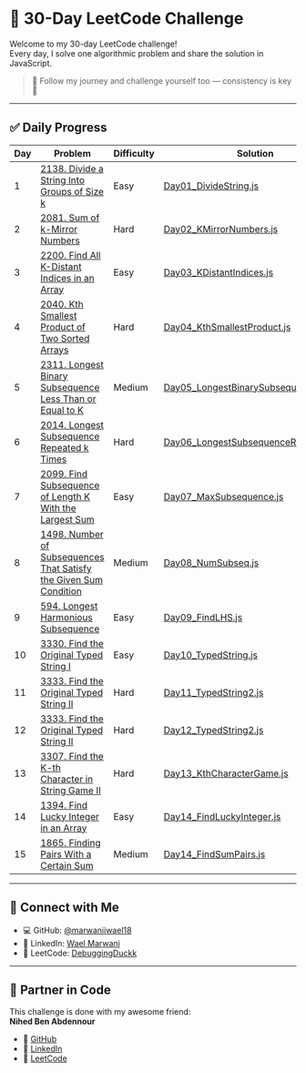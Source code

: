 # 🧠 30-Day LeetCode Challenge

Welcome to my 30-day LeetCode challenge!  
Every day, I solve one algorithmic problem and share the solution in JavaScript.

> 📌 Follow my journey and challenge yourself too — consistency is key 💪

---

## ✅ Daily Progress

| Day | Problem | Difficulty | Solution |
|-----|---------|------------|----------|
| 1 | [2138. Divide a String Into Groups of Size k](https://leetcode.com/problems/divide-a-string-into-groups-of-size-k/) | Easy | [Day01_DivideString.js](./Day01_DivideString.js) |
| 2 | [2081. Sum of k-Mirror Numbers](https://leetcode.com/problems/sum-of-k-mirror-numbers/) | Hard | [Day02_KMirrorNumbers.js](./Day02_KMirrorNumbers.js) |
| 3 | [2200. Find All K-Distant Indices in an Array](https://leetcode.com/problems/find-all-k-distant-indices-in-an-array/) | Easy | [Day03_KDistantIndices.js](./Day03_KDistantIndices.js) |
| 4 | [2040. Kth Smallest Product of Two Sorted Arrays](https://leetcode.com/problems/kth-smallest-product-of-two-sorted-arrays/) | Hard | [Day04_KthSmallestProduct.js](./Day04_KthSmallestProduct.js) |
| 5 | [2311. Longest Binary Subsequence Less Than or Equal to K](https://leetcode.com/problems/longest-binary-subsequence-less-than-or-equal-to-k/) | Medium | [Day05_LongestBinarySubsequence.js](./Day05_LongestBinarySubsequence.js) |
| 6 | [2014. Longest Subsequence Repeated k Times](https://leetcode.com/problems/longest-subsequence-repeated-k-times/) | Hard | [Day06_LongestSubsequenceRepeatedK.js](./Day06_LongestSubsequenceRepeatedK.js) |
| 7 | [2099. Find Subsequence of Length K With the Largest Sum](https://leetcode.com/problems/find-subsequence-of-length-k-with-the-largest-sum/) | Easy | [Day07_MaxSubsequence.js](./Day07_MaxSubsequence.js) |
| 8 | [1498. Number of Subsequences That Satisfy the Given Sum Condition](https://leetcode.com/problems/number-of-subsequences-that-satisfy-the-given-sum-condition/) | Medium | [Day08_NumSubseq.js](./Day08_NumSubseq.js) |
| 9 | [594. Longest Harmonious Subsequence](https://leetcode.com/problems/longest-harmonious-subsequence/) | Easy | [Day09_FindLHS.js](./Day09_FindLHS.js) |
| 10 | [3330. Find the Original Typed String I](https://leetcode.com/problems/find-the-original-typed-string-i/) | Easy | [Day10_TypedString.js](./Day10_TypedString.js) |
| 11 | [3333. Find the Original Typed String II](https://leetcode.com/problems/find-the-original-typed-string-ii/) | Hard | [Day11_TypedString2.js](./Day11_TypedString2.js) |
| 12 | [3333. Find the Original Typed String II](https://leetcode.com/problems/find-the-original-typed-string-ii/) | Hard | [Day12_TypedString2.js](./Day12_TypedString2.js) |
| 13 | [3307. Find the K-th Character in String Game II](https://leetcode.com/problems/find-the-k-th-character-in-string-game-ii/) | Hard | [Day13_KthCharacterGame.js](./Day13_KthCharacterGame.js) |
| 14 | [1394. Find Lucky Integer in an Array](https://leetcode.com/problems/find-lucky-integer-in-an-array/) | Easy | [Day14_FindLuckyInteger.js](./Day14_FindLuckyInteger.js) |
| 15 | [1865. Finding Pairs With a Certain Sum](https://leetcode.com/problems/finding-pairs-with-a-certain-sum/) | Medium | [Day14_FindSumPairs.js](./Day14_FindSumPairs.js) |

---

## 🔗 Connect with Me

- 💻 GitHub: [@marwaniiwael18](https://github.com/marwaniiwael18)
- 👔 LinkedIn: [Wael Marwani](https://www.linkedin.com/in/wael-marwani-/)
- 🧩 LeetCode: [DebuggingDuckk](https://leetcode.com/u/DebuggingDuckk/)

---

## 🤝 Partner in Code

This challenge is done with my awesome friend:  
**Nihed Ben Abdennour**  
- 🔗 [GitHub](https://github.com/Nihed-Abd)  
- 💼 [LinkedIn](https://www.linkedin.com/in/nihedbenabdennour/)  
- 🧠 [LeetCode](https://leetcode.com/u/nihed-abd/)
